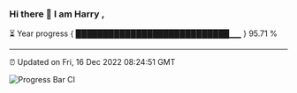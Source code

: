 ### Hi there 👋 I am Harry , 

⏳ Year progress { ████████████████████████████▁▁ } 95.71 %

---

⏰ Updated on Fri, 16 Dec 2022 08:24:51 GMT

![Progress Bar CI](https://github.com/duykhang68/duykhang68/workflows/Progress%20Bar%20CI/badge.svg)
